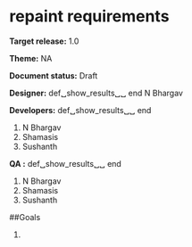repaint requirements
====================


**Target release:**
1.0

**Theme:**
NA

**Document status:**
Draft

**Designer:**
def␣show_results␣␣
end
N Bhargav

**Developers:** 
def␣show_results␣␣
end
1. N Bhargav
2. Shamasis
3. Sushanth

**QA :**
def␣show_results␣␣
end
1. N Bhargav
2. Shamasis
3. Sushanth

##Goals

1. 